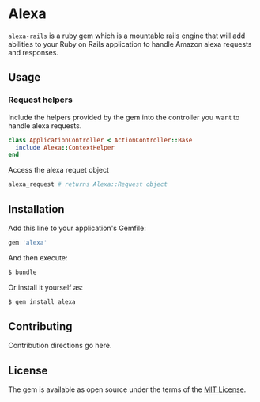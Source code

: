 # Alexa
`alexa-rails` is a ruby gem which is a mountable rails engine that will add abilities to your Ruby on Rails application to handle Amazon alexa requests and responses.

## Usage

### Request helpers

Include the helpers provided by the gem into the controller you want to handle alexa requests.

```ruby
class ApplicationController < ActionController::Base
  include Alexa::ContextHelper
end
```
Access the alexa requet object

```ruby
alexa_request # returns Alexa::Request object
```


## Installation
Add this line to your application's Gemfile:

```ruby
gem 'alexa'
```

And then execute:
```bash
$ bundle
```

Or install it yourself as:
```bash
$ gem install alexa
```

## Contributing
Contribution directions go here.

## License
The gem is available as open source under the terms of the [MIT License](http://opensource.org/licenses/MIT).
